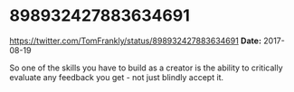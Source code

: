 # 898932427883634691
https://twitter.com/TomFrankly/status/898932427883634691
**Date:** 2017-08-19

So one of the skills you have to build as a creator is the ability to critically evaluate any feedback you get - not just blindly accept it.
